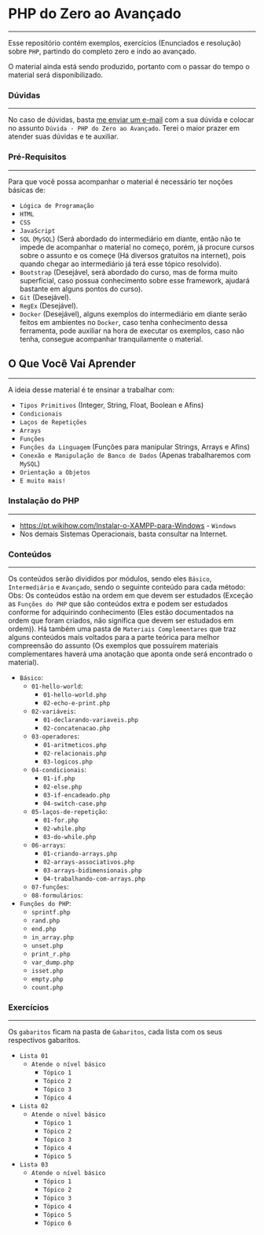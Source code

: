 # PHP do Zero ao Avançado
---

Esse repositório contém exemplos, exercícios (Enunciados e resolução) sobre `PHP`, partindo do completo zero e indo ao avançado.

O material ainda está sendo produzido, portanto com o passar do tempo o material será disponibilizado.

### Dúvidas
---

No caso de dúvidas, basta [me enviar um e-mail](mailto:`jefferrson.frade@gmail.com`) com a sua dúvida e colocar no assunto `Dúvida - PHP do Zero ao Avançado`.
Terei o maior prazer em atender suas dúvidas e te auxiliar.

### Pré-Requisitos
---

Para que você possa acompanhar o material é necessário ter noções básicas de:

- `Lógica de Programação`
- `HTML`
- `CSS`
- `JavaScript`
- `SQL` (`MySQL`) (Será abordado do intermediário em diante, então não te impede de acompanhar o material no começo, porém, já procure cursos sobre o assunto e os começe (Há diversos gratuitos na internet), pois quando chegar ao intermediário já terá esse tópico resolvido).
- `Bootstrap` (Desejável, será abordado do curso, mas de forma muito superficial, caso possua conhecimento sobre esse framework, ajudará bastante em alguns pontos do curso).
- `Git` (Desejável).
- `RegEx` (Desejável).
- `Docker` (Desejável), alguns exemplos do intermediário em diante serão feitos em ambientes no `Docker`, caso tenha conhecimento dessa ferramenta, pode auxiliar na hora de executar os exemplos, caso não tenha, consegue acompanhar tranquilamente o material.

## O Que Você Vai Aprender
---

A ideia desse material é te ensinar a trabalhar com:
- `Tipos Primitivos` (Integer, String, Float, Boolean e Afins)
- `Condicionais`
- `Laços de Repetições`
- `Arrays`
- `Funções`
- `Funções da Linguagem` (Funções para manipular Strings, Arrays e Afins)
- `Conexão e Manipulação de Banco de Dados` (Apenas trabalharemos com `MySQL`)
- `Orientação a Objetos`
- `E muito mais!`

### Instalação do PHP
---

- <https://pt.wikihow.com/Instalar-o-XAMPP-para-Windows> - `Windows`
- Nos demais Sistemas Operacionais, basta consultar na Internet.

### Conteúdos
---

Os conteúdos serão divididos por módulos, sendo eles `Básico`, `Intermediário` e `Avançado`, sendo o seguinte conteúdo para cada método:
Obs: Os conteúdos estão na ordem em que devem ser estudados (Exceção as `Funções do PHP` que são conteúdos extra e podem ser estudados conforme for adquirindo conhecimento (Eles estão documentados na ordem que foram criados, não significa que devem ser estudados em ordem)).
Há também uma pasta de `Materiais Complementares` que traz alguns conteúdos mais voltados para a parte teórica para melhor compreensão do assunto (Os exemplos que possuírem materiais complementares haverá uma anotação que aponta onde será encontrado o material).

- `Básico`:
    - `01-hello-world`:
        - `01-hello-world.php`
        - `02-echo-e-print.php`
    - `02-variáveis`:
        - `01-declarando-variaveis.php`
        - `02-concatenacao.php`
    - `03-operadores`:
        - `01-aritmeticos.php`
        - `02-relacionais.php`
        - `03-logicos.php`
    - `04-condicionais`:
        - `01-if.php`
        - `02-else.php`
        - `03-if-encadeado.php`
        - `04-switch-case.php`
    - `05-laços-de-repetição`:
        - `01-for.php`
        - `02-while.php`
        - `03-do-while.php`
    - `06-arrays`:
        - `01-criando-arrays.php`
        - `02-arrays-associativos.php`
        - `03-arrays-bidimensionais.php`
        - `04-trabalhando-com-arrays.php`
    - `07-funções`:
    - `08-formulários`:
- `Funções do PHP`:
    - `sprintf.php`
    - `rand.php`
    - `end.php`
    - `in_array.php`
    - `unset.php`
    - `print_r.php`
    - `var_dump.php`
    - `isset.php`
    - `empty.php`
    - `count.php`

### Exercícios
---

Os `gabaritos` ficam na pasta de `Gabaritos`, cada lista com os seus respectivos gabaritos.

- `Lista 01`
    - `Atende o nível básico`
        - `Tópico 1`
        - `Tópico 2`
        - `Tópico 3`
        - `Tópico 4`
- `Lista 02`
    - `Atende o nível básico`
        - `Tópico 1`
        - `Tópico 2`
        - `Tópico 3`
        - `Tópico 4`
        - `Tópico 5`
- `Lista 03`
    - `Atende o nível básico`
        - `Tópico 1`
        - `Tópico 2`
        - `Tópico 3`
        - `Tópico 4`
        - `Tópico 5`
        - `Tópico 6`
